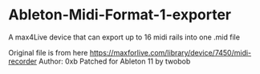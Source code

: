 # Ableton-Midi-Format-1-exporter
A max4Live device  that can export up to 16 midi rails into one .mid file

Original file is from here https://maxforlive.com/library/device/7450/midi-recorder 
Author: 	0xb
Patched for Ableton  11 by twobob
